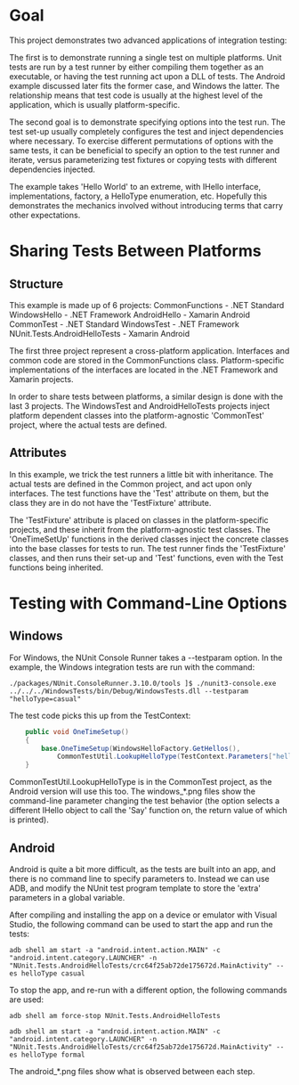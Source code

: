 # Goal 
This project demonstrates two advanced applications of integration testing:

The first is to demonstrate running a single test on multiple platforms.  Unit tests are run by a test runner by either compiling them together as an executable, or having the test running act upon a DLL of tests.  The Android example discussed later fits the former case, and Windows the latter.  The relationship means that test code is usually at the highest level of the application, which is usually platform-specific.

The second goal is to demonstrate specifying options into the test run.  The test set-up usually completely configures the test and inject dependencies where necessary.  To exercise different permutations of options with the same tests, it can be beneficial to specify an option to the test runner and iterate, versus parameterizing test fixtures or copying tests with different dependencies injected.

The example takes 'Hello World' to an extreme, with IHello interface, implementations, factory, a HelloType enumeration, etc.  Hopefully this demonstrates the mechanics involved without introducing terms that carry other expectations.

# Sharing Tests Between Platforms
## Structure
This example is made up of 6 projects:
CommonFunctions - .NET Standard
WindowsHello - .NET Framework
AndroidHello - Xamarin Android
CommonTest - .NET Standard
WindowsTest - .NET Framework
NUnit.Tests.AndroidHelloTests - Xamarin Android

The first three project represent a cross-platform application.  Interfaces and common code are stored in the CommonFunctions class.  Platform-specific implementations of the interfaces are located in the .NET Framework and Xamarin projects.

In order to share tests between platforms, a similar design is done with the last 3 projects.  The WindowsTest and AndroidHelloTests projects inject platform dependent classes into the platform-agnostic 'CommonTest' project, where the actual tests are defined.

## Attributes
In this example, we trick the test runners a little bit with inheritance.  The actual tests are defined in the Common project, and act upon only interfaces.  The test functions have the 'Test' attribute on them, but the class they are in do not have the 'TestFixture' attribute.

The 'TestFixture' attribute is placed on classes in the platform-specific projects, and these inherit from the platform-agnostic test classes.  The 'OneTimeSetUp' functions in the derived classes inject the concrete classes into the base classes for tests to run.  The test runner finds the 'TestFixture' classes, and then runs their set-up and 'Test' functions, even with the Test functions being inherited.

# Testing with Command-Line Options
## Windows
For Windows, the NUnit Console Runner takes a --testparam option.  In the example, the Windows integration tests are run with the command:
```
./packages/NUnit.ConsoleRunner.3.10.0/tools ]$ ./nunit3-console.exe ../../../WindowsTests/bin/Debug/WindowsTests.dll --testparam "helloType=casual"
```

The test code picks this up from the TestContext:
```csharp
    public void OneTimeSetup()
    {
        base.OneTimeSetup(WindowsHelloFactory.GetHellos(), 
            CommonTestUtil.LookupHelloType(TestContext.Parameters["helloType"]));
    }
```

CommonTestUtil.LookupHelloType is in the CommonTest project, as the Android version will use this too.  The windows_*.png files show the command-line parameter changing the test behavior (the option selects a different IHello object to call the 'Say' function on, the return value of which is printed).

## Android
Android is quite a bit more difficult, as the tests are built into an app, and there is no command line to specify parameters to.  Instead we can use ADB, and modify the NUnit test program template to store the 'extra' parameters in a global variable.

After compiling and installing the app on a device or emulator with Visual Studio, the following command can be used to start the app and run the tests:
```
adb shell am start -a "android.intent.action.MAIN" -c "android.intent.category.LAUNCHER" -n "NUnit.Tests.AndroidHelloTests/crc64f25ab72de175672d.MainActivity" --es helloType casual
```

To stop the app, and re-run with a different option, the following commands are used:
```
adb shell am force-stop NUnit.Tests.AndroidHelloTests

adb shell am start -a "android.intent.action.MAIN" -c "android.intent.category.LAUNCHER" -n "NUnit.Tests.AndroidHelloTests/crc64f25ab72de175672d.MainActivity" --es helloType formal
```

The android_*.png files show what is observed between each step.
